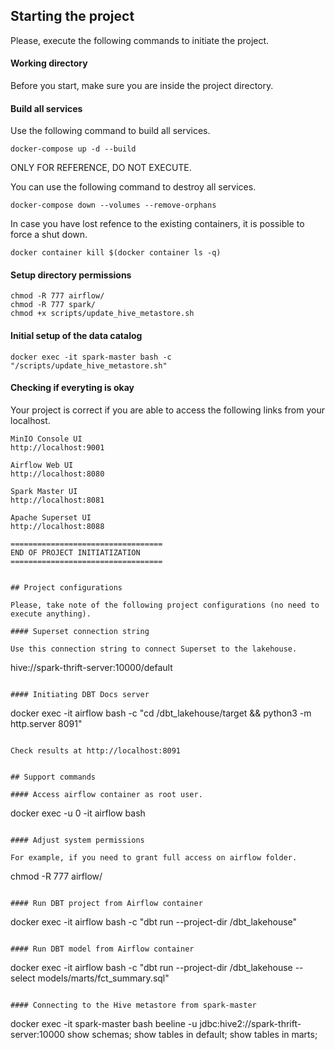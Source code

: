 ## Starting the project

Please, execute the following commands to initiate the project.

#### Working directory

Before you start, make sure you are inside the project directory.

#### Build all services

Use the following command to build all services.

```
docker-compose up -d --build
```

ONLY FOR REFERENCE, DO NOT EXECUTE.

You can use the following command to destroy all services.

```
docker-compose down --volumes --remove-orphans
```

In case you have lost refence to the existing containers, it is possible to force a shut down.

```
docker container kill $(docker container ls -q)
```

#### Setup directory permissions

```
chmod -R 777 airflow/
chmod -R 777 spark/
chmod +x scripts/update_hive_metastore.sh
```

#### Initial setup of the data catalog

```
docker exec -it spark-master bash -c "/scripts/update_hive_metastore.sh"
```

#### Checking if everyting is okay

Your project is correct if you are able to access the following links from your localhost.

```
MinIO Console UI
http://localhost:9001

Airflow Web UI
http://localhost:8080

Spark Master UI
http://localhost:8081

Apache Superset UI
http://localhost:8088

==================================
END OF PROJECT INITIATIZATION
==================================


## Project configurations

Please, take note of the following project configurations (no need to execute anything).

#### Superset connection string

Use this connection string to connect Superset to the lakehouse.

```
hive://spark-thrift-server:10000/default
```

#### Initiating DBT Docs server

```
docker exec -it airflow bash -c "cd /dbt_lakehouse/target && python3 -m http.server 8091"
```

Check results at http://localhost:8091


## Support commands

#### Access airflow container as root user.

```
docker exec -u 0 -it airflow bash
```

#### Adjust system permissions

For example, if you need to grant full access on airflow folder.

```
chmod -R 777 airflow/
```

#### Run DBT project from Airflow container
```
docker exec -it airflow bash -c "dbt run --project-dir /dbt_lakehouse"
```

#### Run DBT model from Airflow container
```
docker exec -it airflow bash -c "dbt run --project-dir /dbt_lakehouse --select models/marts/fct_summary.sql"
```

#### Connecting to the Hive metastore from spark-master

```
docker exec -it spark-master bash
beeline -u jdbc:hive2://spark-thrift-server:10000
show schemas;
show tables in default;
show tables in marts;
```